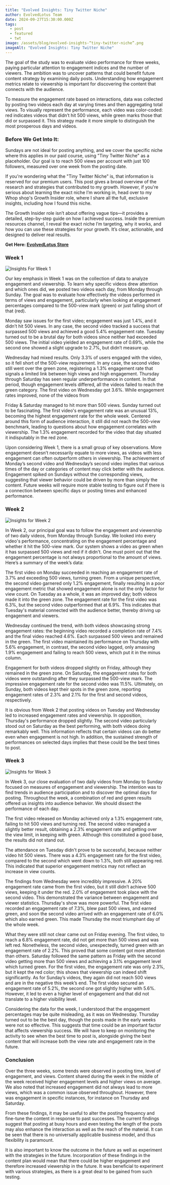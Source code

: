 ```yaml
---
title: "Evolved Insights: Tiny Twitter Niche"
author: EvolvedLotus Team
date: 2024-09-27T15:30:00.000Z
tags:
  - post
  - featured
  - twt
image: /assets/blog/evolved-insights-“tiny-twitter-niche”.png
imageAlt: "Evolved Insights: Tiny Twitter Niche"
---
```

The goal of the study was to evaluate video performance for three weeks, paying particular attention to engagement indices and the number of viewers. The ambition was to uncover patterns that could benefit future content strategy by examining daily posts. Understanding how engagement metrics relate to viewership is important for discovering the content that connects with the audience.



To measure the engagement rate based on interactions, data was collected by posting two videos each day at varying times and then aggregating total views. To visually represent the performance, each video was color-coded: red indicates videos that didn’t hit 500 views, while green marks those that did or surpassed it. This strategy made it more simple to distinguish the most prosperous days and videos.



### Before We Get Into It: 



Sundays are not ideal for posting anything, and we cover the specific niche where this applies in our paid course, using "Tiny Twitter Niche" as a placeholder. Our goal is to reach 500 views per account with just 100 followers, measured over one week from the posting date.



If you're wondering what the "Tiny Twitter Niche" is, that information is reserved for our premium users. This post gives a broad overview of the research and strategies that contributed to my growth. However, if you're serious about learning the exact niche I’m working in, head over to my Whop shop's Growth Insider role, where I share all the full, exclusive insights, including how I found this niche.



The Growth Insider role isn’t about offering vague tips—it provides a detailed, step-by-step guide on how I achieved success. Inside the premium resources channel, I reveal the exact niche I’m targeting, why it works, and how you can use these strategies for your growth. It’s clear, actionable, and designed to deliver real results.



**Get Here: [EvolvedLotus Store](https://whop.com/evolvedlotus-extras/)**









### Week 1

![Insights For Week 1](/assets/blog/week1finished.png)

Our key emphasis in Week 1 was on the collection of data to analyze engagement and viewership. To learn why specific videos drew attention and which ones did, we posted two videos each day, from Monday through Sunday. The goal was to evaluate how effectively the videos performed in terms of views and engagement, particularly when looking at engagement percentages compared to the 500-view mark (green) or just falling short of that (red).



Monday saw issues for the first video; engagement was just 1.4%, and it didn’t hit 500 views. In any case, the second video tracked a success that surpassed 500 views and achieved a good 5.4% engagement rate. Tuesday turned out to be a brutal day for both videos since neither had exceeded 500 views. The initial video yielded an engagement rate of 0.69%, while the second one showed a slight upgrade to 2.7%, but didn’t measure up.



Wednesday had mixed results. Only 3.3% of users engaged with the video, so it fell short of the 500-view requirement. In any case, the second video still went over the green zone, registering a 1.3% engagement rate that signals a limited link between high views and high engagement. Thursday through Saturday has seen regular underperformance in content. In that period, though engagement levels differed, all the videos failed to reach the green category. The first video on Wednesday got 3.6%. While engagement rates improved, none of the videos from 

Friday & Saturday managed to hit more than 500 views. Sunday turned out to be fascinating. The first video's engagement rate was an unusual 13%, becoming the highest engagement rate for the whole week. Centered around this form of audience interaction, it still did not reach the 500-view benchmark, leading to questions about how engagement correlates with viewership. The 1.3% engagement recorded for the video that day situated it indisputably in the red zone.



Upon considering Week 1, there is a small group of key observations. More engagement doesn’t necessarily equate to more views, as videos with less engagement can often outperform others in viewership. The achievement of Monday’s second video and Wednesday’s second video implies that various times of the day or categories of content may click better with the audience. Engagement spiked on Sundays without the corresponding views, suggesting that viewer behavior could be driven by more than simply the content. Future weeks will require more stable testing to figure out if there is a connection between specific days or posting times and enhanced performance.













### Week 2

![Insights for Week 2](/assets/blog/week2finished.png)

In Week 2, our principal goal was to follow the engagement and viewership of two daily videos, from Monday through Sunday. We looked into every video's performance, concentrating on the engagement percentage and whether it hit the 500-view mark. Our system shows a video as green when it has surpassed 500 views and red if it didn't. One must point out that the engagement percentage is not always proportional to the amount of views. Here’s a summary of the week’s data:



The first video on Monday succeeded in reaching an engagement rate of 3.7% and exceeding 500 views, turning green. From a unique perspective, the second video garnered only 1.2% engagement, finally resulting in a poor engagement metric that showed engagement alone is not the only factor for view count. On Tuesday as a whole, it was an improved day; both videos made it into the green zone. The engagement rate for the first video was 6.3%, but the second video outperformed that at 6.9%. This indicates that Tuesday's material connected with the audience better, thereby driving up engagement and viewers.



Wednesday continued the trend, with both videos showcasing strong engagement rates: the beginning video recorded a completion rate of 7.4% and the final video reached 4.6%. Each surpassed 500 views and remained in the green. The first video maintained its performance on Thursday with 5.6% engagement, in contrast, the second video lagged, only amassing 1.9% engagement and failing to reach 500 views, which put it in the minus column.



Engagement for both videos dropped slightly on Friday, although they remained in the green zone. On Saturday, the engagement rates for both videos were outstanding after they surpassed the 500-view mark. The impressive engagement rate for the second video was 11.5%. Ultimately, on Sunday, both videos kept their spots in the green zone, reporting engagement rates of 2.3% and 2.1% for the first and second videos, respectively.



It is obvious from Week 2 that posting videos on Tuesday and Wednesday led to increased engagement rates and viewership. In opposition, Thursday's performance dropped slightly. The second video particularly stood out on Saturday as the best performing, with both videos doing remarkably well. This information reflects that certain videos can do better even when engagement is not high. In addition, the sustained strength of performances on selected days implies that these could be the best times to post.













### Week 3

![Insights for Week 3](/assets/blog/week3finished.png)

In Week 3, our close evaluation of two daily videos from Monday to Sunday focused on measures of engagement and viewership. The intention was to find trends in audience participation and to discover the optimal days for posting. Throughout the week, a combination of red and green results offered us insights into audience behavior. We should dissect the performance of each day.



The first video released on Monday achieved only a 1.3% engagement rate, failing to hit 500 views and turning red. The second video managed a slightly better result, obtaining a 2.3% engagement rate and getting over the view limit, in keeping with green. Although this constituted a good base, the results did not stand out.

The attendance on Tuesday didn't prove to be successful, because neither video hit 500 views. There was a 4.3% engagement rate for the first video, compared to the second which went down to 1.3%, both still appearing red. This indicated that superior engagement metrics may not reflect an increase in view counts.



The findings from Wednesday were incredibly impressive. A 20% engagement rate came from the first video, but it still didn’t achieve 500 views, keeping it under the red. 2.0% of engagement took place with the second video. This demonstrated the variance between engagement and viewer statistics. Thursday's show was more powerful. The first video recorded an engagement rate of 7.3%, blew past 500 views, and earned green, and soon the second video arrived with an engagement rate of 6.0% which also earned green. This made Thursday the most triumphant day of the whole week.



What they were still not clear came out on Friday evening. The first video, to reach a 6.8% engagement rate, did not get more than 500 views and was left red. Nonetheless, the second video, unexpectedly, turned green with an engagement rate of 2.2%. This proved that some content got more attention than others. Saturday followed the same pattern as Friday with the second video getting more than 500 views and achieving a 3.1% engagement level which turned green. For the first video, the engagement rate was only 2.3%, but it kept the red color; this shows that viewership can indeed shift significantly. As for Sunday’s videos, they again did not reach 500 views and are in the negative this week’s end. The first video secured an engagement rate of 5.2%, the second one got slightly higher with 5.6%. However, it led to even a higher level of engagement and that did not translate to a higher visibility level.



Considering the data for the week, I understood that the engagement percentages may be quite misleading, as it was on Wednesday. Thursday turned out to be the best day, though the posts made in the early weeks were not so effective. This suggests that time could be an important factor that affects viewership success. We will have to keep on monitoring the activity to see when the best time to post is, alongside giving the best content that will increase both the view rate and engagement rate in the future.















### Conclusion



Over the three weeks, some trends were observed in posting time, level of engagement, and views. Content shared during the week in the middle of the week received higher engagement levels and higher views on average. We also noted that increased engagement did not always lead to more views, which was a common issue observed throughout. However, there was engagement in specific instances, for instance on Thursday and Saturday.



From these findings, it may be useful to alter the posting frequency and fine-tune the content in response to past successes. The current findings suggest that posting at busy hours and even testing the length of the posts may also enhance the interaction as well as the reach of the material. It can be seen that there is no universally applicable business model, and thus flexibility is paramount.



It is also important to know the outcome in the future as well as experiment with the strategies in the future. Incorporation of these findings in the content plan would mean that there could be higher engagement and therefore increased viewership in the future. It was beneficial to experiment with various strategies, as there is a great deal to be gained from such testing.
